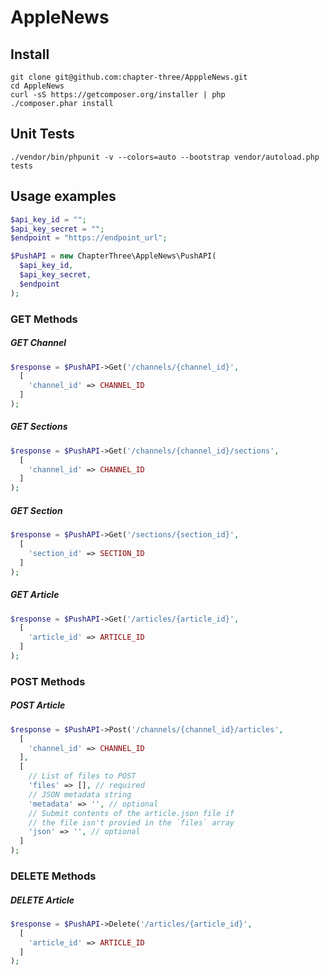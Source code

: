 # AppleNews

## Install

```shell
git clone git@github.com:chapter-three/ApppleNews.git
cd AppleNews
curl -sS https://getcomposer.org/installer | php
./composer.phar install
```

## Unit Tests

```shell
./vendor/bin/phpunit -v --colors=auto --bootstrap vendor/autoload.php tests
```

## Usage examples

```php
$api_key_id = "";
$api_key_secret = "";
$endpoint = "https://endpoint_url";

$PushAPI = new ChapterThree\AppleNews\PushAPI(
  $api_key_id,
  $api_key_secret,
  $endpoint
);
```

### GET Methods

##### GET Channel

```php
$response = $PushAPI->Get('/channels/{channel_id}',
  [
    'channel_id' => CHANNEL_ID
  ]
);
```

##### GET Sections

```php
$response = $PushAPI->Get('/channels/{channel_id}/sections',
  [
    'channel_id' => CHANNEL_ID
  ]
);
```

##### GET Section

```php
$response = $PushAPI->Get('/sections/{section_id}',
  [
    'section_id' => SECTION_ID
  ]
);
```

##### GET Article

```php
$response = $PushAPI->Get('/articles/{article_id}',
  [
    'article_id' => ARTICLE_ID
  ]
);
```

### POST Methods

##### POST Article

```php
$response = $PushAPI->Post('/channels/{channel_id}/articles',
  [
    'channel_id' => CHANNEL_ID
  ],
  [
    // List of files to POST
    'files' => [], // required
    // JSON metadata string
    'metadata' => '', // optional
    // Submit contents of the article.json file if
    // the file isn't provied in the `files` array
    'json' => '', // optional
  ]
);
```

### DELETE Methods

##### DELETE Article

```php
$response = $PushAPI->Delete('/articles/{article_id}',
  [
    'article_id' => ARTICLE_ID
  ]
);
```
